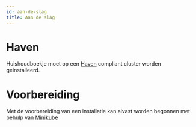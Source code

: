 ```yaml
---
id: aan-de-slag
title: Aan de slag
---
```


# Haven

Huishoudboekje moet op een [Haven](httsp://haven.commonground.nl) compliant cluster worden geinstalleerd.

# Voorbereiding

Met de voorbereiding van een installatie kan alvast worden begonnen met behulp van [Minikube](../developers/local-minikube.md)
